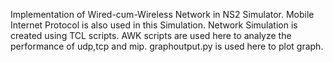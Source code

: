 Implementation of Wired-cum-Wireless Network in NS2 Simulator.
Mobile Internet Protocol is also used in this Simulation.
Network Simulation is created using TCL scripts.
AWK scripts are used here to analyze the performance of udp,tcp and mip.
graphoutput.py is used here to plot graph.
